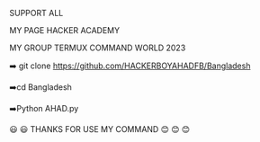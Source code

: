SUPPORT ALL

MY PAGE HACKER ACADEMY

MY GROUP TERMUX COMMAND WORLD 2023

➡️ git clone https://github.com/HACKERBOYAHADFB/Bangladesh

➡️cd Bangladesh 

➡️Python AHAD.py

😃 😃 THANKS FOR USE MY COMMAND 😊 😊 😊
